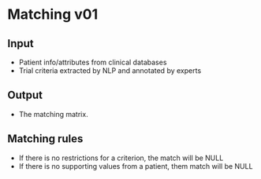 # Matching v01
## Input
* Patient info/attributes from clinical databases
* Trial criteria extracted by NLP and annotated by experts

## Output
* The matching matrix.

## Matching rules
* If there is no restrictions for a criterion, the match will be NULL
* If there is no supporting values from a patient, them match will be NULL

